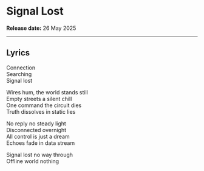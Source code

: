 # Signal Lost
**Release date:** 26 May 2025  

---

## Lyrics

Connection  
Searching  
Signal lost  

Wires hum, the world stands still  
Empty streets a silent chill  
One command the circuit dies  
Truth dissolves in static lies  

No reply no steady light  
Disconnected overnight  
All control is just a dream  
Echoes fade in data stream  

Signal lost no way through  
Offline world nothing
